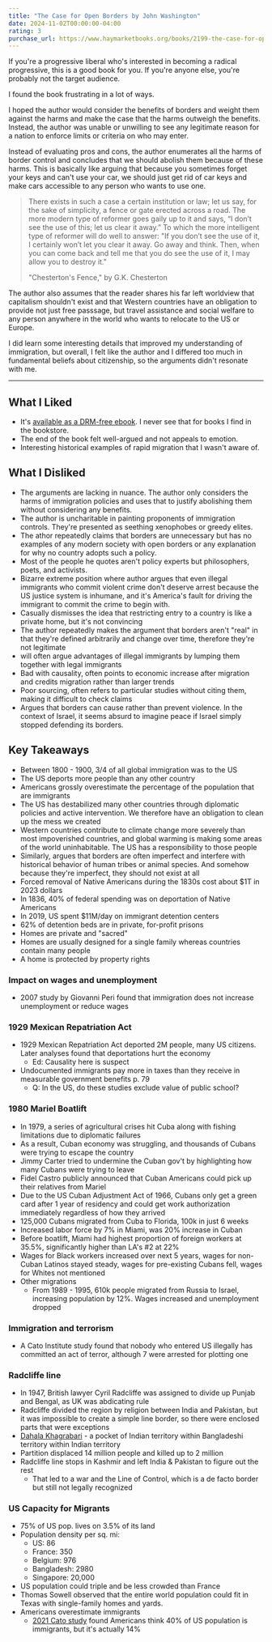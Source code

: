 ```yaml
---
title: "The Case for Open Borders by John Washington"
date: 2024-11-02T00:00:00-04:00
rating: 3
purchase_url: https://www.haymarketbooks.org/books/2199-the-case-for-open-borders
---
```


If you're a progressive liberal who's interested in becoming a radical progressive, this is a good book for you. If you're anyone else, you're probably not the target audience.

<!--more-->

I found the book frustrating in a lot of ways.

I hoped the author would consider the benefits of borders and weight them against the harms and make the case that the harms outweigh the benefits. Instead, the author was unable or unwilling to see any legitimate reason for a nation to enforce limits or criteria on who may enter.

Instead of evaluating pros and cons, the author enumerates all the harms of border control and concludes that we should abolish them because of these harms. This is basically like arguing that because you sometimes forget your keys and can't use your car, we should just get rid of car keys and make cars accessible to any person who wants to use one.

> There exists in such a case a certain institution or law; let us say, for the sake of simplicity, a fence or gate erected across a road. The more modern type of reformer goes gaily up to it and says, “I don’t see the use of this; let us clear it away.” To which the more intelligent type of reformer will do well to answer: "If you don’t see the use of it, I certainly won’t let you clear it away. Go away and think. Then, when you can come back and tell me that you do see the use of it, I may allow you to destroy it."
>
> "Chesterton's Fence," by G.K. Chesterton

The author also assumes that the reader shares his far left worldview that capitalism shouldn't exist and that Western countries have an obligation to provide not just free passsage, but travel assistance and social welfare to any person anywhere in the world who wants to relocate to the US or Europe.

I did learn some interesting details that improved my understanding of immigration, but overall, I felt like the author and I differed too much in fundamental beliefs about citizenship, so the arguments didn't resonate with me.

---

## What I Liked

- It's [available as a DRM-free ebook](https://www.haymarketbooks.org/books/2199-the-case-for-open-borders). I never see that for books I find in the bookstore.
- The end of the book felt well-argued and not appeals to emotion.
- Interesting historical examples of rapid migration that I wasn't aware of.

## What I Disliked

- The arguments are lacking in nuance. The author only considers the harms of immigration policies and uses that to justify abolishing them without considering any benefits.
- The author is uncharitable in painting proponents of immigration controls. They're presented as seething xenophobes or greedy elites.
- The athor repeatedly claims that borders are unnecessary but has no examples of any modern society with open borders or any explanation for why no country adopts such a policy.
- Most of the people he quotes aren't policy experts but philosophers, poets, and activists.
- Bizarre extreme position where author argues that even illegal immigrants who commit violent crime don't deserve arrest because the US justice system is inhumane, and it's America's fault for driving the immigrant to commit the crime to begin with.
- Casually dismisses the idea that restricting entry to a country is like a private home, but it's not convincing
- The author repeatedly makes the argument that borders aren't "real" in that they're defined arbitrarily and change over time, therefore they're not legitimate
- will often argue advantages of illegal immigrants by lumping them together with legal immigrants
- Bad with causality, often points to economic increase after migration and credits migration rather than larger trends
- Poor sourcing, often refers to particular studies without citing them, making it difficult to check claims
- Argues that borders can cause rather than prevent violence. In the context of Israel, it seems absurd to imagine peace if Israel simply stopped defending its borders.

## Key Takeaways

- Between 1800 - 1900, 3/4 of all global immigration was to the US
- The US deports more people than any other country
- Americans grossly overestimate the percentage of the population that are immigrants
- The US has destabilized many other countries through diplomatic policies and active intervention. We therefore have an obligation to clean up the mess we created
- Western countries contribute to climate change more severely than most impoverished countries, and global warming is making some areas of the world uninhabitable. The US has a responsibility to those people
- Similarly, argues that borders are often imperfect and interfere with historical behavior of human tribes or animal species. And somehow because they're imperfect, they should not exist at all
- Forced removal of Native Americans during the 1830s cost about $1T in 2023 dollars
- In 1836, 40% of federal spending was on deportation of Native Americans
- In 2019, US spent $11M/day on immigrant detention centers
- 62% of detention beds are in private, for-profit prisons
- Homes are private and "sacred"
- Homes are usually designed for a single family whereas countries contain many people
- A home is protected by property rights

### Impact on wages and unemployment

- 2007 study by Giovanni Peri found that immigration does not increase unemployment or reduce wages

### 1929 Mexican Repatriation Act

- 1929 Mexican Repatriation Act deported 2M people, many US citizens. Later analyses found that deportations hurt the economy
  - Ed: Causality here is suspect
- Undocumented immigrants pay more in taxes than they receive in measurable government benefits p. 79
  - Q: In the US, do these studies exclude value of public school?

### 1980 Mariel Boatlift

- In 1979, a series of agricultural crises hit Cuba along with fishing limitations due to diplomatic failures
- As a result, Cuban economy was struggling, and thousands of Cubans were trying to escape the country
- Jimmy Carter tried to undermine the Cuban gov't by highlighting how many Cubans were trying to leave
- Fidel Castro publicly announced that Cuban Americans could pick up their relatives from Mariel
- Due to the US Cuban Adjustment Act of 1966, Cubans only get a green card after 1 year of residency and could get work authorization immediately regardless of how they arrived
- 125,000 Cubans migrated from Cuba to Florida, 100k in just 6 weeks
- Increased labor force by 7% in Miami, was 20% increase in Cuban
- Before boatlift, Miami had highest proportion of foreign workers at 35.5%, significantly higher than LA's #2 at 22%
- Wages for Black workers increased over next 5 years, wages for non-Cuban Latinos stayed steady, wages for pre-existing Cubans fell, wages for Whites not mentioned
- Other migrations
  - From 1989 - 1995, 610k people migrated from Russia to Israel, increasing population by 12%. Wages increased and unemployment dropped

### Immigration and terrorism

- A Cato Institute study found that nobody who entered US illegally has committed an act of terror, although 7 were arrested for plotting one

### Radcliffe line

- In 1947, British lawyer Cyril Radcliffe was assigned to divide up Punjab and Bengal, as UK was abdicating rule
- Radcliffe divided the region by religion between India and Pakistan, but it was impossible to create a simple line border, so there were enclosed parts that were exceptions
- [Dahala Khagrabari](https://en.wikipedia.org/wiki/Dahala_Khagrabari) - a pocket of Indian territory within Bangladeshi territory within Indian territory
- Partition displaced 14 million people and killed up to 2 million
- Radcliffe line stops in Kashmir and left India & Pakistan to figure out the rest
  - That led to a war and the Line of Control, which is a de facto border but still not legally recognized

### US Capacity for Migrants

- 75% of US pop. lives on 3.5% of its land
- Population density per sq. mi:
  - US: 86
  - France: 350
  - Belgium: 976
  - Bangladesh: 2980
  - Singapore: 20,000
- US population could triple and be less crowded than France
- Thomas Sowell observed that the entire world population could fit in Texas with single-family homes and yards.
- Americans overestimate immigrants
  - [2021 Cato study](https://www.cato.org/survey-reports/e-pluribus-unum-findings-cato-institute-2021-immigration-identity-national-survey) found Americans think 40% of US population is immigrants, but it's actually 14%
